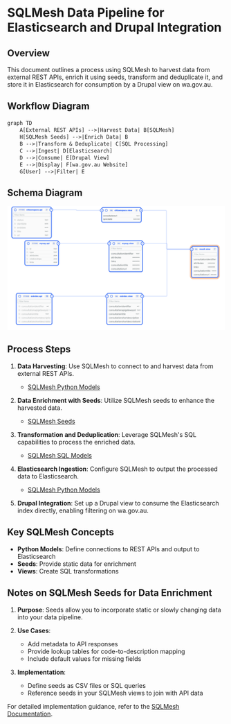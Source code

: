 # SQLMesh Data Pipeline for Elasticsearch and Drupal Integration

## Overview

This document outlines a process using SQLMesh to harvest data from external REST APIs, enrich it using seeds, transform and deduplicate it, and store it in Elasticsearch for consumption by a Drupal view on wa.gov.au.

## Workflow Diagram

```mermaid
graph TD
    A[External REST APIs] -->|Harvest Data| B[SQLMesh]
    H[SQLMesh Seeds] -->|Enrich Data| B
    B -->|Transform & Deduplicate| C[SQL Processing]
    C -->|Ingest| D[Elasticsearch]
    D -->|Consume| E[Drupal View]
    E -->|Display| F[wa.gov.au Website]
    G[User] -->|Filter| E

```

## Schema Diagram

![schema](schema.png)

## Process Steps

1. **Data Harvesting**: Use SQLMesh to connect to and harvest data from external REST APIs.
   - [SQLMesh Python Models](https://sqlmesh.readthedocs.io/en/stable/concepts/models/python_models/)

2. **Data Enrichment with Seeds**: Utilize SQLMesh seeds to enhance the harvested data.
   - [SQLMesh Seeds](https://sqlmesh.readthedocs.io/en/stable/concepts/models/seed_models/)

3. **Transformation and Deduplication**: Leverage SQLMesh's SQL capabilities to process the enriched data.
   - [SQLMesh SQL Models](https://sqlmesh.readthedocs.io/en/stable/concepts/models/sql_models/)

4. **Elasticsearch Ingestion**: Configure SQLMesh to output the processed data to Elasticsearch.
   - [SQLMesh Python Models](https://sqlmesh.readthedocs.io/en/stable/concepts/models/python_models/)

5. **Drupal Integration**: Set up a Drupal view to consume the Elasticsearch index directly, enabling filtering on wa.gov.au.

## Key SQLMesh Concepts

- **Python Models**: Define connections to REST APIs and output to Elasticsearch
- **Seeds**: Provide static data for enrichment
- **Views**: Create SQL transformations

## Notes on SQLMesh Seeds for Data Enrichment

1. **Purpose**: Seeds allow you to incorporate static or slowly changing data into your data pipeline.

2. **Use Cases**:
   - Add metadata to API responses
   - Provide lookup tables for code-to-description mapping
   - Include default values for missing fields

3. **Implementation**: 
   - Define seeds as CSV files or SQL queries
   - Reference seeds in your SQLMesh views to join with API data

For detailed implementation guidance, refer to the [SQLMesh Documentation](https://sqlmesh.com/docs/).